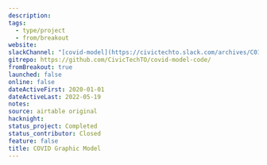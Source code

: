 ```yaml
---
description:
tags:
  - type/project
  - from/breakout
website:
slackChannel: "[covid-model](https://civictechto.slack.com/archives/C01CMV30M1P)"
gitrepo: https://github.com/CivicTechTO/covid-model-code/
fromBreakout: true
launched: false
online: false
dateActiveFirst: 2020-01-01
dateActiveLast: 2022-05-19
notes:
source: airtable original
hacknight:
status_project: Completed
status_contributor: Closed
feature: false
title: COVID Graphic Model
---
```

